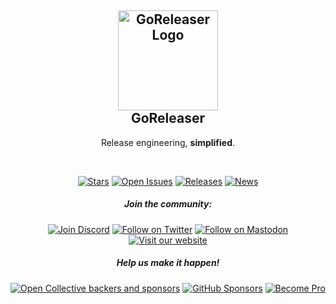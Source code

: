<h2 align="center">
  <img alt="GoReleaser Logo" src="https://avatars2.githubusercontent.com/u/24697112?v=3&s=200" height="160" /><br />
	GoReleaser
</h2>
<p align="center">Release engineering, <b>simplified</b>.</p>

&nbsp;

<p align="center">
  <a href="https://github.com/goreleaser/goreleaser/stargazers"><img src="https://img.shields.io/github/stars/goreleaser?style=for-the-badge" alt="Stars"></a>
  <a href="https://github.com/search?q=user%3Agoreleaser++&type=issues&state=open"><img src="https://img.shields.io/github/issues-search?query=user%3Agoreleaser%20is%3Aopen&style=for-the-badge&logo=GitHub&label=Open%20Issues" alt="Open Issues"></a>
  <a href="./releases.md"><img src="https://img.shields.io/github/v/release/goreleaser/goreleaser?style=for-the-badge&logo=github&label=Releases" alt="Releases"></a>
  <a href="./news.md"><img src="https://img.shields.io/badge/news-FD415E?style=for-the-badge&logo=applenews&logoColor=white" alt="News"></a>
</p>

<h5 align="center">Join the community:</h5>
<p align="center">
  <a href="https://discord.gg/RGEBtg8vQ6"><img src="https://img.shields.io/discord/890434333251362866?style=for-the-badge&logo=discord&logoColor=white&labelColor=555555&color=5865F2" alt="Join Discord"></a>
  <a href="https://twitter.com/goreleaser"><img src="https://img.shields.io/badge/twitter-1DA1F2?style=for-the-badge&logo=twitter&logoColor=white" alt="Follow on Twitter"></a>
  <a href="https://fosstodon.org/@goreleaser"><img src="https://img.shields.io/badge/mastodon-6364FF?style=for-the-badge&logo=mastodon&logoColor=white" alt="Follow on Mastodon"></a>
  <a href="https://goreleaser.com"><img src="https://img.shields.io/badge/website-4285F4?style=for-the-badge&logo=googlechrome&logoColor=white" alt="Visit our website"></a>
</p>

<h5 align="center">Help us make it happen!</h5>
  <p align="center">
  <a href="https://opencollective.com/goreleaser"><img src="https://img.shields.io/opencollective/all/goreleaser?logo=opencollective&style=for-the-badge" alt="Open Collective backers and sponsors"></a>
  <a href="https://github.com/sponsors/caarlos0"><img src="https://img.shields.io/github/sponsors/caarlos0?logo=github&style=for-the-badge" alt="GitHub Sponsors"></a>
  <a href="https://goreleaser.com/pro"><img src="https://img.shields.io/badge/pro_license-36A9AE?style=for-the-badge&logo=gumroad&logoColor=white" alt="Become Pro"></a>
</p>
